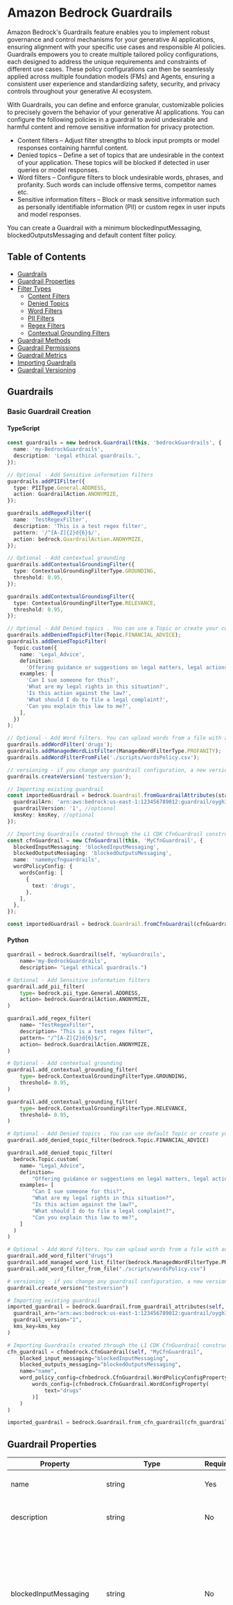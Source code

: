 # Amazon Bedrock Guardrails

Amazon Bedrock's Guardrails feature enables you to implement robust governance and control mechanisms for your generative AI applications, ensuring alignment with your specific use cases and responsible AI policies. Guardrails empowers you to create multiple tailored policy configurations, each designed to address the unique requirements and constraints of different use cases. These policy configurations can then be seamlessly applied across multiple foundation models (FMs) and Agents, ensuring a consistent user experience and standardizing safety, security, and privacy controls throughout your generative AI ecosystem.

With Guardrails, you can define and enforce granular, customizable policies to precisely govern the behavior of your generative AI applications. You can configure the following policies in a guardrail to avoid undesirable and harmful content and remove sensitive information for privacy protection.

- Content filters – Adjust filter strengths to block input prompts or model responses containing harmful content.
- Denied topics – Define a set of topics that are undesirable in the context of your application. These topics will be blocked if detected in user queries or model responses.
- Word filters – Configure filters to block undesirable words, phrases, and profanity. Such words can include offensive terms, competitor names etc.
- Sensitive information filters – Block or mask sensitive information such as personally identifiable information (PII) or custom regex in user inputs and model responses.

You can create a Guardrail with a minimum blockedInputMessaging, blockedOutputsMessaging and default content filter policy.

## Table of Contents

- [Guardrails](#guardrails)
- [Guardrail Properties](#guardrail-properties)
- [Filter Types](#filter-types)
  - [Content Filters](#content-filters)
  - [Denied Topics](#denied-topics)
  - [Word Filters](#word-filters)
  - [PII Filters](#pii-filters)
  - [Regex Filters](#regex-filters)
  - [Contextual Grounding Filters](#contextual-grounding-filters)
- [Guardrail Methods](#guardrail-methods)
- [Guardrail Permissions](#guardrail-permissions)
- [Guardrail Metrics](#guardrail-metrics)
- [Importing Guardrails](#importing-guardrails)
- [Guardrail Versioning](#guardrail-versioning)

## Guardrails

### Basic Guardrail Creation

#### TypeScript


```ts
const guardrails = new bedrock.Guardrail(this, 'bedrockGuardrails', {
  name: 'my-BedrockGuardrails',
  description: 'Legal ethical guardrails.',
});

// Optional - Add Sensitive information filters
guardrails.addPIIFilter({
  type: PIIType.General.ADDRESS,
  action: GuardrailAction.ANONYMIZE,
});

guardrails.addRegexFilter({
  name: 'TestRegexFilter',
  description: 'This is a test regex filter',
  pattern: '/^[A-Z]{2}d{6}$/',
  action: bedrock.GuardrailAction.ANONYMIZE,
});

// Optional - Add contextual grounding
guardrails.addContextualGroundingFilter({
  type: ContextualGroundingFilterType.GROUNDING,
  threshold: 0.95,
});

guardrails.addContextualGroundingFilter({
  type: ContextualGroundingFilterType.RELEVANCE,
  threshold: 0.95,
});

// Optional - Add Denied topics . You can use a Topic or create your custom Topic
guardrails.addDeniedTopicFilter(Topic.FINANCIAL_ADVICE);
guardrails.addDeniedTopicFilter(
  Topic.custom({
    name: 'Legal_Advice',
    definition:
      'Offering guidance or suggestions on legal matters, legal actions, interpretation of laws, or legal rights and responsibilities.',
    examples: [
      'Can I sue someone for this?',
      'What are my legal rights in this situation?',
      'Is this action against the law?',
      'What should I do to file a legal complaint?',
      'Can you explain this law to me?',
    ],
  })
);

// Optional - Add Word filters. You can upload words from a file with addWordFilterFromFile function.
guardrails.addWordFilter('drugs');
guardrails.addManagedWordListFilter(ManagedWordFilterType.PROFANITY);
guardrails.addWordFilterFromFile('./scripts/wordsPolicy.csv');

// versioning - if you change any guardrail configuration, a new version will be created
guardrails.createVersion('testversion');

// Importing existing guardrail
const importedGuardrail = bedrock.Guardrail.fromGuardrailAttributes(stack, 'TestGuardrail', {
  guardrailArn: 'arn:aws:bedrock:us-east-1:123456789012:guardrail/oygh3o8g7rtl',
  guardrailVersion: '1', //optional
  kmsKey: kmsKey, //optional
});

// Importing Guardrails created through the L1 CDK CfnGuardrail construct
const cfnGuardrail = new CfnGuardrail(this, 'MyCfnGuardrail', {
  blockedInputMessaging: 'blockedInputMessaging',
  blockedOutputsMessaging: 'blockedOutputsMessaging',
  name: 'namemycfnguardrails',
  wordPolicyConfig: {
    wordsConfig: [
      {
        text: 'drugs',
      },
    ],
  },
});

const importedGuardrail = bedrock.Guardrail.fromCfnGuardrail(cfnGuardrail);
```

#### Python

```python
guardrail = bedrock.Guardrail(self, 'myGuardrails',
    name='my-BedrockGuardrails',
    description= "Legal ethical guardrails.")

# Optional - Add Sensitive information filters
guardrail.add_pii_filter(
    type= bedrock.pii_type.General.ADDRESS,
    action= bedrock.GuardrailAction.ANONYMIZE,
)

guardrail.add_regex_filter(
    name= "TestRegexFilter",
    description= "This is a test regex filter",
    pattern= "/^[A-Z]{2}d{6}$/",
    action= bedrock.GuardrailAction.ANONYMIZE,
)

# Optional - Add contextual grounding
guardrail.add_contextual_grounding_filter(
    type= bedrock.ContextualGroundingFilterType.GROUNDING,
    threshold= 0.95,
)

guardrail.add_contextual_grounding_filter(
    type= bedrock.ContextualGroundingFilterType.RELEVANCE,
    threshold= 0.95,
)

# Optional - Add Denied topics . You can use default Topic or create your custom Topic with createTopic function. The default Topics can also be overwritten.
guardrail.add_denied_topic_filter(bedrock.Topic.FINANCIAL_ADVICE)

guardrail.add_denied_topic_filter(
  bedrock.Topic.custom(
    name= "Legal_Advice",
    definition=
        "Offering guidance or suggestions on legal matters, legal actions, interpretation of laws, or legal rights and responsibilities.",
    examples= [
        "Can I sue someone for this?",
        "What are my legal rights in this situation?",
        "Is this action against the law?",
        "What should I do to file a legal complaint?",
        "Can you explain this law to me?",
    ]
  )
)

# Optional - Add Word filters. You can upload words from a file with addWordFilterFromFile function.
guardrail.add_word_filter("drugs")
guardrail.add_managed_word_list_filter(bedrock.ManagedWordFilterType.PROFANITY)
guardrail.add_word_filter_from_file("./scripts/wordsPolicy.csv")

# versioning - if you change any guardrail configuration, a new version will be created
guardrail.create_version("testversion")

# Importing existing guardrail
imported_guardrail = bedrock.Guardrail.from_guardrail_attributes(self, "TestGuardrail",
  guardrail_arn="arn:aws:bedrock:us-east-1:123456789012:guardrail/oygh3o8g7rtl",
  guardrail_version="1",
  kms_key=kms_key
)

# Importing Guardrails created through the L1 CDK CfnGuardrail construct
cfn_guardrail = cfnbedrock.CfnGuardrail(self, "MyCfnGuardrail",
    blocked_input_messaging="blockedInputMessaging",
    blocked_outputs_messaging="blockedOutputsMessaging",
    name="name",
    word_policy_config=cfnbedrock.CfnGuardrail.WordPolicyConfigProperty(
        words_config=[cfnbedrock.CfnGuardrail.WordConfigProperty(
            text="drugs"
        )]
    )
)

imported_guardrail = bedrock.Guardrail.from_cfn_guardrail(cfn_guardrail)
```

## Guardrail Properties

| Property | Type | Required | Description |
|----------|------|----------|-------------|
| name | string | Yes | The name of the guardrail |
| description | string | No | The description of the guardrail |
| blockedInputMessaging | string | No | The message to return when the guardrail blocks a prompt. Default: "Sorry, your query violates our usage policy." |
| blockedOutputsMessaging | string | No | The message to return when the guardrail blocks a model response. Default: "Sorry, I am unable to answer your question because of our usage policy." |
| kmsKey | IKey | No | A custom KMS key to use for encrypting data. Default: Your data is encrypted by default with a key that AWS owns and manages for you. |
| contentFilters | ContentFilter[] | No | The content filters to apply to the guardrail |
| deniedTopics | Topic[] | No | Up to 30 denied topics to block user inputs or model responses associated with the topic |
| wordFilters | string[] | No | The word filters to apply to the guardrail |
| managedWordListFilters | ManagedWordFilterType[] | No | The managed word filters to apply to the guardrail |
| piiFilters | PIIFilter[] | No | The PII filters to apply to the guardrail |
| regexFilters | RegexFilter[] | No | The regular expression (regex) filters to apply to the guardrail |
| contextualGroundingFilters | ContextualGroundingFilter[] | No | The contextual grounding filters to apply to the guardrail |

## Filter Types

### Content Filters

Content filters allow you to block input prompts or model responses containing harmful content. You can adjust the filter strength for each type of harmful content.

#### Content Filter Configuration

##### TypeScript

```ts
guardrails.addContentFilter({
  type: ContentFilterType.SEXUAL,
  inputStrength: ContentFilterStrength.HIGH,
  outputStrength: ContentFilterStrength.MEDIUM,
});
```

Available content filter types:

- `SEXUAL`: Describes input prompts and model responses that indicates sexual interest, activity, or arousal
- `VIOLENCE`: Describes input prompts and model responses that includes glorification of or threats to inflict physical pain
- `HATE`: Describes input prompts and model responses that discriminate, criticize, insult, denounce, or dehumanize a person or group
- `INSULTS`: Describes input prompts and model responses that includes demeaning, humiliating, mocking, insulting, or belittling language
- `MISCONDUCT`: Describes input prompts and model responses that seeks or provides information about engaging in misconduct activity
- `PROMPT_ATTACK`: Enable to detect and block user inputs attempting to override system instructions

Available content filter strengths:

- `NONE`: No filtering
- `LOW`: Light filtering
- `MEDIUM`: Moderate filtering
- `HIGH`: Strict filtering

### Denied Topics

Denied topics allow you to define a set of topics that are undesirable in the context of your application. These topics will be blocked if detected in user queries or model responses.

#### Denied Topic Configuration

##### TypeScript

```ts
// Use a predefined topic
guardrails.addDeniedTopicFilter(Topic.FINANCIAL_ADVICE);

// Create a custom topic
guardrails.addDeniedTopicFilter(
  Topic.custom({
    name: 'Legal_Advice',
    definition: 'Offering guidance or suggestions on legal matters, legal actions, interpretation of laws, or legal rights and responsibilities.',
    examples: [
      'Can I sue someone for this?',
      'What are my legal rights in this situation?',
      'Is this action against the law?',
      'What should I do to file a legal complaint?',
      'Can you explain this law to me?',
    ],
  })
);
```

### Word Filters

Word filters allow you to block specific words, phrases, or profanity in user inputs and model responses.

#### Word Filter Configuration

##### TypeScript

```ts
// Add individual words
guardrails.addWordFilter('drugs');
guardrails.addWordFilter('competitor');

// Add managed word lists
guardrails.addManagedWordListFilter(ManagedWordFilterType.PROFANITY);

// Add words from a file
guardrails.addWordFilterFromFile('./scripts/wordsPolicy.csv');
```

### PII Filters

PII filters allow you to detect and handle personally identifiable information in user inputs and model responses.

#### PII Filter Configuration

##### TypeScript

```ts
// Add PII filter for addresses
guardrails.addPIIFilter({
  type: PIIType.General.ADDRESS,
  action: GuardrailAction.ANONYMIZE,
});

// Add PII filter for credit card numbers
guardrails.addPIIFilter({
  type: PIIType.General.CREDIT_CARD_NUMBER,
  action: GuardrailAction.BLOCK,
});
```

### Regex Filters

Regex filters allow you to detect and handle custom patterns in user inputs and model responses.

#### Regex Filter Configuration

##### TypeScript

```ts
guardrails.addRegexFilter({
  name: 'TestRegexFilter',
  description: 'This is a test regex filter',
  pattern: '/^[A-Z]{2}d{6}$/',
  action: bedrock.GuardrailAction.ANONYMIZE,
});
```

### Contextual Grounding Filters

Contextual grounding filters allow you to ensure that model responses are grounded in the provided context.

#### Contextual Grounding Configuration

##### TypeScript

```ts
guardrails.addContextualGroundingFilter({
  type: ContextualGroundingFilterType.GROUNDING,
  threshold: 0.95,
});

guardrails.addContextualGroundingFilter({
  type: ContextualGroundingFilterType.RELEVANCE,
  threshold: 0.95,
});
```

## Guardrail Methods

| Method | Description |
|--------|-------------|
| `addContentFilter()` | Adds a content filter to the guardrail |
| `addDeniedTopicFilter()` | Adds a denied topic filter to the guardrail |
| `addWordFilter()` | Adds a word filter to the guardrail |
| `addManagedWordListFilter()` | Adds a managed word list filter to the guardrail |
| `addWordFilterFromFile()` | Adds word filters from a file to the guardrail |
| `addPIIFilter()` | Adds a PII filter to the guardrail |
| `addRegexFilter()` | Adds a regex filter to the guardrail |
| `addContextualGroundingFilter()` | Adds a contextual grounding filter to the guardrail |
| `createVersion()` | Creates a new version of the guardrail |
| `grantRead()` | Grants read permissions to the specified principal |
| `grantWrite()` | Grants write permissions to the specified principal |
| `grantDelete()` | Grants delete permissions to the specified principal |

## Guardrail Permissions

Use the `grantRead`, `grantWrite`, and `grantDelete` methods to grant appropriate permissions to resources that need to use the guardrail.

### Permission Configuration

#### TypeScript

```ts
// Grant read permissions
guardrails.grantRead(lambdaFunction);

// Grant write permissions
guardrails.grantWrite(lambdaFunction);

// Grant delete permissions
guardrails.grantDelete(lambdaFunction);
```

## Guardrail Metrics

Amazon Bedrock provides metrics for your guardrails, allowing you to monitor their effectiveness and usage.

### Metrics Configuration

#### TypeScript

```ts
// Enable CloudWatch metrics for the guardrail
guardrails.enableMetrics({
  metricName: 'GuardrailMetrics',
  namespace: 'Bedrock/Guardrails',
});
```

## Importing Guardrails

You can import existing guardrails using the `fromGuardrailAttributes` or `fromCfnGuardrail` methods.

### Import Configuration

#### TypeScript

```ts
// Import an existing guardrail by ARN
const importedGuardrail = bedrock.Guardrail.fromGuardrailAttributes(stack, 'TestGuardrail', {
  guardrailArn: 'arn:aws:bedrock:us-east-1:123456789012:guardrail/oygh3o8g7rtl',
  guardrailVersion: '1', //optional
  kmsKey: kmsKey, //optional
});

// Import a guardrail created through the L1 CDK CfnGuardrail construct
const cfnGuardrail = new CfnGuardrail(this, 'MyCfnGuardrail', {
  blockedInputMessaging: 'blockedInputMessaging',
  blockedOutputsMessaging: 'blockedOutputsMessaging',
  name: 'namemycfnguardrails',
  wordPolicyConfig: {
    wordsConfig: [
      {
        text: 'drugs',
      },
    ],
  },
});

const importedGuardrail = bedrock.Guardrail.fromCfnGuardrail(cfnGuardrail);
```

## Guardrail Versioning

Guardrails support versioning, allowing you to track changes and maintain multiple versions of your guardrail configurations.

### Version Configuration

#### TypeScript

```ts
// Create a new version of the guardrail
guardrails.createVersion('testversion');
``` 